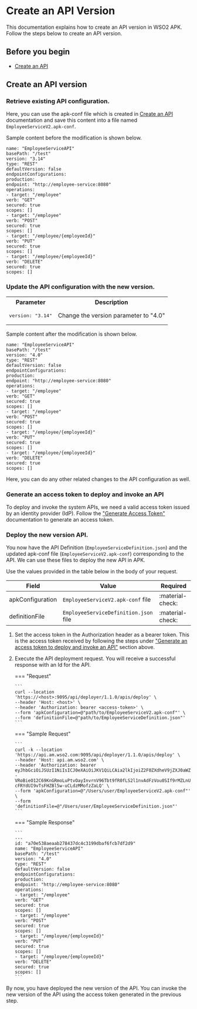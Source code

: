 # Create an API Version

This documentation explains how to create an API version in WSO2 APK. Follow the steps below to create an API version.

## Before you begin

- [Create an API](../../get-started/quick-start-guide.md)

## Create an API version

### Retrieve existing API configuration.
Here, you can use the apk-conf file which is created in [Create an API](../../get-started/quick-start-guide.md) documentation and save this content into a file named `EmployeeServiceV2.apk-conf`.

Sample content before the modification is shown below.
   ```
   name: "EmployeeServiceAPI"
   basePath: "/test"
   version: "3.14"
   type: "REST"
   defaultVersion: false
   endpointConfigurations:
   production:
   endpoint: "http://employee-service:8080"
   operations:
   - target: "/employee"
   verb: "GET"
   secured: true
   scopes: []
   - target: "/employee"
   verb: "POST"
   secured: true
   scopes: []
   - target: "/employee/{employeeId}"
   verb: "PUT"
   secured: true
   scopes: []
   - target: "/employee/{employeeId}"
   verb: "DELETE"
   secured: true
   scopes: []
   ```

### Update the API configuration with the new version.
<table>
        <tbody>
            <tr>
                <th colspan="2" >Parameter</th>
                <th>Description</th>
            </tr>
            <tr>
                <td colspan="2" class="confluenceTd"><pre>version: "3.14"</pre></td>
                <td class="confluenceTd">Change the version parameter to "4.0"</td>
            </tr>
        </tbody>
</table>

   Sample content after the modification is shown below.
   ```
   name: "EmployeeServiceAPI"
   basePath: "/test"
   version: "4.0"
   type: "REST"
   defaultVersion: false
   endpointConfigurations:
   production:
   endpoint: "http://employee-service:8080"
   operations:
   - target: "/employee"
   verb: "GET"
   secured: true
   scopes: []
   - target: "/employee"
   verb: "POST"
   secured: true
   scopes: []
   - target: "/employee/{employeeId}"
   verb: "PUT"
   secured: true
   scopes: []
   - target: "/employee/{employeeId}"
   verb: "DELETE"
   secured: true
   scopes: []
   ```
   
Here, you can do any other related changes to the API configuration as well.


### Generate an access token to deploy and invoke an API

To deploy and invoke the system APIs, we need a valid access token issued by an identity provider (IdP). Follow the ["Generate Access Token"](../../develop-and-deploy-api/security/generate-access-token.md) documentation to generate an access token.

### Deploy the new version API.

You now have the API Definition (`EmployeeServiceDefinition.json`) and the updated apk-conf file (`EmployeeServiceV2.apk-conf`) corresponding to the API. We can use these files to deploy the new API in APK.

Use the values provided in the table below in the body of your request.

   |    Field        | Value                                 | Required|
   |---------------------------------------|---------------------------------------------|---------------------------------------------|
   | apkConfiguration       | `EmployeeServiceV2.apk-conf` file     |:material-check:|
   | definitionFile   | `EmployeeServiceDefinition.json` file |:material-check:|

1.  Set the access token in the Authorization header as a bearer token. This is the access token received by following the steps under ["Generate an access token to deploy and invoke an API"](#generate-an-access-token-to-deploy-and-invoke-an-api) section above.
2.  Execute the API deployment request. You will receive a successful response with an Id for the API.

    === "Request"

        ```
        curl --location 'https://<host>:9095/api/deployer/1.1.0/apis/deploy' \
        --header 'Host: <host>' \
        --header 'Authorization: bearer <access-token>' \
        --form 'apkConfiguration=@"path/to/EmployeeServiceV2.apk-conf"' \
        --form 'definitionFile=@"path/to/EmployeeServiceDefinition.json"'
        ```

    === "Sample Request"

        ```
        curl -k --location 'https://api.am.wso2.com:9095/api/deployer/1.1.0/apis/deploy' \
        --header 'Host: api.am.wso2.com' \
        --header 'Authorization: bearer eyJhbGciOiJSUzI1NiIsICJ0eXAiOiJKV1QiLCAia2lkIjoiZ2F0ZXdheV9jZXJ0aWZpY2F0ZV9hbGlhcyJ9.eyJpc3MiOiJodHRwczovL2lkcC5hbS53c28yLmNvbS90b2tlbiIsICJzdWIiOiI0NWYxYzVjOC1hOTJlLTExZWQtYWZhMS0wMjQyYWMxMjAwMDIiLCAiZXhwIjoxNjg4MTMxNDQ0LCAibmJmIjoxNjg4MTI3ODQ0LCAiaWF0IjoxNjg4MTI3ODQ0LCAianRpIjoiMDFlZTE3NDEtMDA0Ni0xOGE2LWFhMjEtYmQwYTk4ZjYzNzkwIiwgImNsaWVudElkIjoiNDVmMWM1YzgtYTkyZS0xMWVkLWFmYTEtMDI0MmFjMTIwMDAyIiwgInNjb3BlIjoiZGVmYXVsdCJ9.RfKQq2fUZKZFAyjimvsPD3cOzaVWazabmq7b1iKYacqIdNjkvO9CQmu7qdtrVNDmdZ_gHhWLXiGhN4UTSCXv_n1ArDnxTLFBroRS8dxuFBZoD9Mpj10vYFSDDhUfFqjgMqtpr30TpDMfee1wkqB6K757ZSjgCDa0hAbv555GkLdZtRsSgR3xWcxPBsIozqAMFDCWoUCbgTQuA5OiEhhpVco2zv4XLq2sz--VRoBieO12C69KnGRmoLuPtvOayInvrnV96Tbt9fR0fLS2l1nvAdFzVou0SIf9rMZLnURLVQQYE64GR14m-cFRYdUI9vTsFHZBl5w-uCLdzMMofzZaLQ' \
        --form 'apkConfiguration=@"/Users/user/EmployeeServiceV2.apk-conf"' \
        --form 'definitionFile=@"/Users/user/EmployeeServiceDefinition.json"'
        ```

    === "Sample Response"

        ```
        ---
        id: "a70e538aeaab278437dc4c3199dbaf6fcb7df2d9"
        name: "EmployeeServiceAPI"
        basePath: "/test"
        version: "4.0"
        type: "REST"
        defaultVersion: false
        endpointConfigurations:
        production:
        endpoint: "http://employee-service:8080"
        operations:
        - target: "/employee"
        verb: "GET"
        secured: true
        scopes: []
        - target: "/employee"
        verb: "POST"
        secured: true
        scopes: []
        - target: "/employee/{employeeId}"
        verb: "PUT"
        secured: true
        scopes: []
        - target: "/employee/{employeeId}"
        verb: "DELETE"
        secured: true
        scopes: []
        ```

By now, you have deployed the new version of the API. You can invoke the new version of the API using the access token generated in the previous step.

